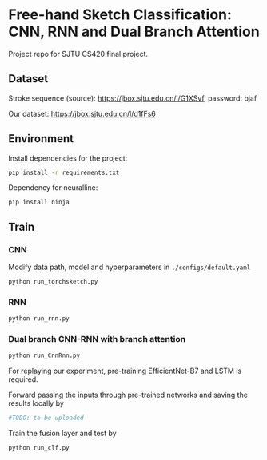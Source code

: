 # Free-hand Sketch Classification: CNN, RNN and Dual Branch Attention

Project repo for SJTU CS420 final project.

## Dataset

Stroke sequence (source): https://jbox.sjtu.edu.cn/l/G1XSvf, password: bjaf

Our dataset: https://jbox.sjtu.edu.cn/l/d1fFs6

## Environment

Install dependencies for the project:

```bash
pip install -r requirements.txt
```

Dependency for neuralline:
```
pip install ninja
```

## Train

### CNN

Modify data path, model and hyperparameters in `./configs/default.yaml`

```bash
python run_torchsketch.py
```

### RNN

```bash
python run_rnn.py
```

### Dual branch CNN-RNN with branch attention

```bash
python run_CnnRnn.py
```

For replaying our experiment, pre-training EfficientNet-B7 and LSTM is required. 

Forward passing the inputs through pre-trained networks and saving the results locally by

```bash
#TODO: to be uploaded
```

Train the fusion layer and test by

```bash
python run_clf.py
```
